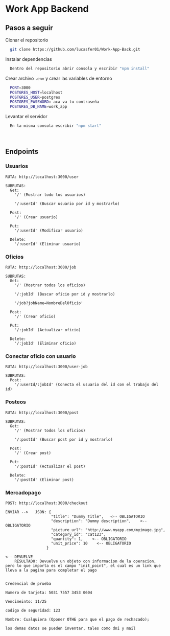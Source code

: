 # Work App Backend

## Pasos a seguir

Clonar el repositorio

```bash
  git clone https://github.com/lucasfer01/Work-App-Back.git
```

Instalar dependencias

```bash
  Dentro del repositorio abrir consola y escribir "npm install"
```

Crear archivo `.env` y crear las variables de entorno

```bash
  PORT=3000
  POSTGRES_HOST=localhost
  POSTGRES_USER=postgres
  POSTGRES_PASSWORD= aca va tu contraseña
  POSTGRES_DB_NAME=work_app
```

Levantar el servidor

```bash
  En la misma consola escribir "npm start"
```

</br>

## Endpoints

### Usuarios
````
RUTA: http://localhost:3000/user

SUBRUTAS:
  Get:
    '/' (Mostrar todo los usuarios)

    '/:userId' (Buscar usuario por id y mostrarlo)

  Post:
    '/' (Crear usuario)

  Put:
    '/:userId' (Modificar usuario)

  Delete:
    '/:userId' (Eliminar usuario)  
````

### Oficios

````
RUTA: http://localhost:3000/job

SUBRUTAS:
  Get:
    '/' (Mostrar todos los oficios)

    '/:jobId' (Buscar oficio por id y mostrarlo)

    '/job?jobName=NombreDelOficio'

  Post:
    '/' (Crear oficio)

  Put:
    '/:jobId' (Actualizar oficio)

  Delete:
    '/:jobId' (Eliminar oficio)
````

### Conectar oficio con usuario

````
RUTA: http://localhost:3000/user-job

SUBRUTAS:
  Post:
    '/:userId/:jobId' (Conecta el usuario del id con el trabajo del id)
````

### Posteos

````
RUTA: http://localhost:3000/post

SUBRUTAS:
  Get:
    '/' (Mostrar todos los oficios)

    '/:postId' (Buscar post por id y mostrarlo)

  Post:
    '/' (Crear post)

  Put:
    '/:postId' (Actualizar el post)

  Delete:
    '/:postId' (Eliminar post)
````

### Mercadopago

````
POST: http://localhost:3000/checkout

ENVIAR -->   JSON: {
                    "title": "Dummy Title",   <-- OBLIGATORIO
                    "description": "Dummy description",    <-- OBLIGATORIO
                    "picture_url": "http://www.myapp.com/myimage.jpg",
                    "category_id": "cat123",
                    "quantity": 1,    <-- OBLIGATORIO
                    "unit_price": 10    <-- OBLIGATORIO
                  }

<-- DEVUELVE
    RESULTADO: Devuelve un objeto con informacion de la operacion, pero lo que importa es el campo "init_point", el cual es un link que lleva a la pagina para completar el pago


Credencial de prueba

Numero de tarjeta: 5031 7557 3453 0604

Vencimeinto: 11/25

codigo de seguridad: 123

Nombre: Cualquiera (Oponer OTHE para que el pago de rechazado);

los demas datos se pueden inventar, tales como dni y mail
````